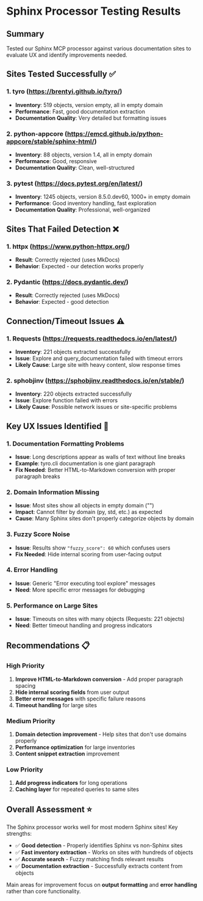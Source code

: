# Sphinx Processor Testing Results

## Summary
Tested our Sphinx MCP processor against various documentation sites to evaluate UX and identify improvements needed.

## Sites Tested Successfully ✅

### 1. **tyro** (https://brentyi.github.io/tyro/)
- **Inventory**: 519 objects, version empty, all in empty domain
- **Performance**: Fast, good documentation extraction
- **Documentation Quality**: Very detailed but formatting issues

### 2. **python-appcore** (https://emcd.github.io/python-appcore/stable/sphinx-html/) 
- **Inventory**: 88 objects, version 1.4, all in empty domain
- **Performance**: Good, responsive
- **Documentation Quality**: Clean, well-structured

### 3. **pytest** (https://docs.pytest.org/en/latest/)
- **Inventory**: 1245 objects, version 8.5.0.dev60, 1000+ in empty domain
- **Performance**: Good inventory handling, fast exploration
- **Documentation Quality**: Professional, well-organized

## Sites That Failed Detection ❌

### 1. **httpx** (https://www.python-httpx.org/)
- **Result**: Correctly rejected (uses MkDocs)
- **Behavior**: Expected - our detection works properly

### 2. **Pydantic** (https://docs.pydantic.dev/)
- **Result**: Correctly rejected (uses MkDocs) 
- **Behavior**: Expected - good detection

## Connection/Timeout Issues ⚠️

### 1. **Requests** (https://requests.readthedocs.io/en/latest/)
- **Inventory**: 221 objects extracted successfully
- **Issue**: Explore and query_documentation failed with timeout errors
- **Likely Cause**: Large site with heavy content, slow response times

### 2. **sphobjinv** (https://sphobjinv.readthedocs.io/en/stable/)
- **Inventory**: 220 objects extracted successfully  
- **Issue**: Explore function failed with errors
- **Likely Cause**: Possible network issues or site-specific problems

## Key UX Issues Identified 🔧

### 1. **Documentation Formatting Problems**
- **Issue**: Long descriptions appear as walls of text without line breaks
- **Example**: tyro.cli documentation is one giant paragraph
- **Fix Needed**: Better HTML-to-Markdown conversion with proper paragraph breaks

### 2. **Domain Information Missing**
- **Issue**: Most sites show all objects in empty domain ("")
- **Impact**: Cannot filter by domain (py, std, etc.) as expected
- **Cause**: Many Sphinx sites don't properly categorize objects by domain

### 3. **Fuzzy Score Noise**
- **Issue**: Results show `"fuzzy_score": 60` which confuses users
- **Fix Needed**: Hide internal scoring from user-facing output

### 4. **Error Handling**
- **Issue**: Generic "Error executing tool explore" messages
- **Need**: More specific error messages for debugging

### 5. **Performance on Large Sites**
- **Issue**: Timeouts on sites with many objects (Requests: 221 objects)
- **Need**: Better timeout handling and progress indicators

## Recommendations 📋

### High Priority
1. **Improve HTML-to-Markdown conversion** - Add proper paragraph spacing
2. **Hide internal scoring fields** from user output
3. **Better error messages** with specific failure reasons
4. **Timeout handling** for large sites

### Medium Priority  
1. **Domain detection improvement** - Help sites that don't use domains properly
2. **Performance optimization** for large inventories
3. **Content snippet extraction** improvement

### Low Priority
1. **Add progress indicators** for long operations
2. **Caching layer** for repeated queries to same sites

## Overall Assessment ⭐

The Sphinx processor works well for most modern Sphinx sites! Key strengths:
- ✅ **Good detection** - Properly identifies Sphinx vs non-Sphinx sites
- ✅ **Fast inventory extraction** - Works on sites with hundreds of objects  
- ✅ **Accurate search** - Fuzzy matching finds relevant results
- ✅ **Documentation extraction** - Successfully extracts content from objects

Main areas for improvement focus on **output formatting** and **error handling** rather than core functionality.